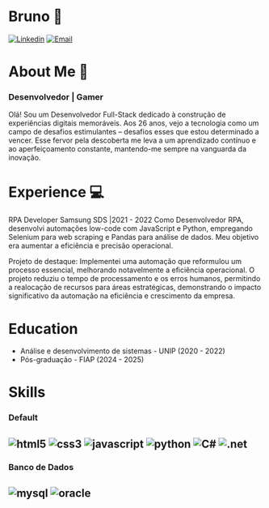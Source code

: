 # Bruno 🤙
[![Linkedin](https://img.shields.io/badge/LinkedIn-0077B5?style=for-the-badge&logo=linkedin&logoColor=white)](https://www.linkedin.com/in/bruno-willian-amancio-sanches-2a1927149/) 
[![Email](https://img.shields.io/badge/bruno.willian1402@gmail.com-D14836?style=for-the-badge&logo=gmail&logoColor=white)](mailto:bruno.willian1402@gmail.com) 

# About Me 💭
### Desenvolvedor | Gamer 

Olá! Sou um Desenvolvedor Full-Stack dedicado à construção de experiências digitais memoráveis. Aos 26 anos, vejo a tecnologia como um campo de desafios estimulantes – desafios esses que estou determinado a vencer. Esse fervor pela descoberta me leva a um aprendizado contínuo e ao aperfeiçoamento constante, mantendo-me sempre na vanguarda da inovação.

# Experience 💻

RPA Developer
Samsung SDS |2021 - 2022
Como Desenvolvedor RPA, desenvolvi automações low-code com JavaScript e Python, empregando Selenium para web scraping e Pandas para análise de dados. Meu objetivo era aumentar a eficiência e precisão operacional.

Projeto de destaque:
Implementei uma automação que reformulou um processo essencial, melhorando notavelmente a eficiência operacional. O projeto reduziu o tempo de processamento e os erros humanos, permitindo a realocação de recursos para áreas estratégicas, demonstrando o impacto significativo da automação na eficiência e crescimento da empresa.

# Education
- Análise e desenvolvimento de sistemas - UNIP (2020 - 2022)
- Pós-graduação - FIAP (2024 - 2025)
  
# Skills

### Default
![html5](https://img.shields.io/badge/HTML5-E34F26?style=for-the-badge&logo=html5&logoColor=white)
![css3](https://img.shields.io/badge/CSS3-1572B6?style=for-the-badge&logo=css3&logoColor=white)
![javascript](https://img.shields.io/badge/JavaScript-F7DF1E?style=for-the-badge&logo=javascript&logoColor=black)
![python](https://img.shields.io/badge/Python-3776AB?style=for-the-badge&logo=python&logoColor=white)
![C#](https://img.shields.io/badge/C%23-239120?style=for-the-badge&logo=c-sharp&logoColor=white)
![.net](https://img.shields.io/badge/.NET-5C2D91?style=for-the-badge&logo=.net&logoColor=white)
--

### Banco de Dados
![mysql](https://img.shields.io/badge/MySQL-00000F?style=for-the-badge&logo=mysql&logoColor=white)
![oracle](https://img.shields.io/badge/Oracle-F80000?style=for-the-badge&logo=Oracle&logoColor=white)
--
